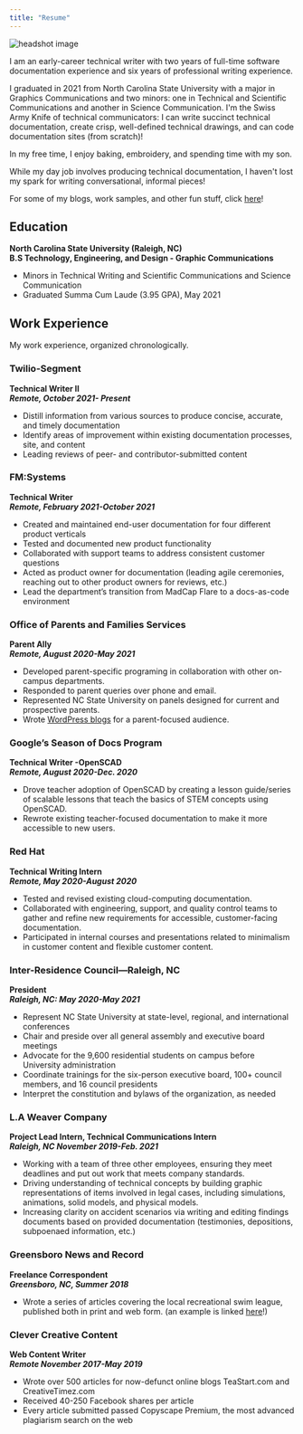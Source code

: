 ```yaml
---
title: "Resume"
---
```


![headshot image](/docs/images/isabella-grad.png)

I am an early-career technical writer with two years of full-time software documentation experience and six years of professional writing experience.

I graduated in 2021 from North Carolina State University with a major in Graphics Communications and two minors: one in Technical and Scientific Communications and another in Science Communication. I'm the Swiss Army Knife of technical communicators: I can write succinct technical documentation, create crisp, well-defined technical drawings, and can code documentation sites (from scratch)!

In my free time, I enjoy baking, embroidery, and spending time with my son.

While my day job involves producing technical documentation, I haven't lost my spark for writing conversational, informal pieces!

For some of my blogs, work samples, and other fun stuff, click [here](hello-world.md)!

## Education
**North Carolina State University (Raleigh, NC)** <br/>
__B.S Technology, Engineering, and Design - Graphic Communications__
* Minors in Technical Writing and Scientific Communications and Science Communication
* Graduated Summa Cum Laude (3.95 GPA), May 2021

## Work Experience
My work experience, organized chronologically.

### Twilio-Segment
**Technical Writer II** <br/>
___Remote, October 2021- Present___
* Distill information from various sources to produce concise, accurate, and timely documentation 
* Identify areas of improvement within existing documentation processes, site, and content
* Leading reviews of peer- and contributor-submitted content

### FM:Systems
**Technical Writer** <br/>
___Remote, February 2021-October 2021___
* Created and maintained end-user documentation for four different product verticals
* Tested and documented new product functionality
* Collaborated with support teams to address consistent customer questions
* Acted as product owner for documentation (leading agile ceremonies, reaching out to
other product owners for reviews, etc.)
* Lead the department’s transition from MadCap Flare to a docs-as-code environment

### Office of Parents and Families Services
**Parent Ally** <br/>
___Remote, August 2020-May 2021___
* Developed parent-specific programing in collaboration with other on-campus
departments.
* Responded to parent queries over phone and email.
* Represented NC State University on panels designed for current and prospective
parents.
* Wrote [WordPress blogs](https://emas.ncsu.edu/pfs/blog/author/ijforst/) for a parent-focused audience.

### Google’s Season of Docs Program
**Technical Writer -OpenSCAD** <br/>
___Remote, August 2020-Dec. 2020___
* Drove teacher adoption of OpenSCAD by creating a lesson guide/series of scalable
lessons that teach the basics of STEM concepts using OpenSCAD.
* Rewrote existing teacher-focused documentation to make it more accessible to new users.

### Red Hat
**Technical Writing Intern** <br/>
___Remote, May 2020-August 2020___
* Tested and revised existing cloud-computing documentation.
* Collaborated with engineering, support, and quality control teams to gather and refine
new requirements for accessible, customer-facing documentation.
* Participated in internal courses and presentations related to minimalism in customer
content and flexible customer content.

### Inter-Residence Council—Raleigh, NC 
**President** <br/>
___Raleigh, NC: May 2020-May 2021___
* Represent NC State University at state-level, regional, and international conferences
* Chair and preside over all general assembly and executive board meetings
* Advocate for the 9,600 residential students on campus before University administration
* Coordinate trainings for the six-person executive board, 100+ council members, and 16
council presidents
* Interpret the constitution and bylaws of the organization, as needed


### L.A Weaver Company
**Project Lead Intern, Technical Communications Intern** <br/>
___Raleigh, NC November 2019-Feb. 2021___
* Working with a team of three other employees, ensuring they meet deadlines and put out
work that meets company standards.
* Driving understanding of technical concepts by building graphic representations of items
involved in legal cases, including simulations, animations, solid models, and physical
models.
* Increasing clarity on accident scenarios via writing and editing findings documents based
on provided documentation (testimonies, depositions, subpoenaed information, etc.)

### Greensboro News and Record
**Freelance Correspondent** <br/>
___Greensboro, NC, Summer 2018___
* Wrote a series of articles covering the local recreational swim league, published both in print and web form. (an example is linked [here](https://greensboro.com/sports/a-saturday-goes-swimmingly-for-lake-jeanette-sherwood/article_d3ffcf25-75ac-5354-98ff-0b840ed5eb32.html)!)

### Clever Creative Content
**Web Content Writer** <br/>
___Remote November 2017-May 2019___
* Wrote over 500 articles for now-defunct online blogs TeaStart.com and CreativeTimez.com
* Received 40-250 Facebook shares per article
* Every article submitted passed Copyscape Premium, the most advanced plagiarism
search on the web


